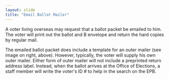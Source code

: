 ```yaml
---
layout: slide
title: "Email Ballot Mailer"
---
```

A voter living overseas may request that a ballot packet be emailed to him.  The voter will print out the ballot and B envelope and return the hard copies by regular mail.

The emailed ballot packet does include a template for an outer mailer (see image on right, above).  However, typically, the voter will supply his own outer mailer.  Either form of outer mailer will not include a preprinted return address label.  Instead, when the ballot arrives at the Office of Elections, a staff member will write the voter's ID # to help in the search on the EPB.
